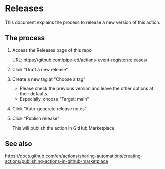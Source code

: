 # Releases

This document explains the process to release a new version of this action.

## The process

1. Access the Releases page of this repo

    URL: https://github.com/pipe-cd/actions-event-register/releases/

2. Click "Draft a new release"

3. Create a new tag at "Choose a tag"

    - Please check the previous version and leave the other options at their defaults.
    - Especially, choose "Target: main"

4. Click "Auto-generate release notes"

5. Click "Publish release"

    This will publish the action in GitHub Marketplace.

## See also

https://docs.github.com/en/actions/sharing-automations/creating-actions/publishing-actions-in-github-marketplace
